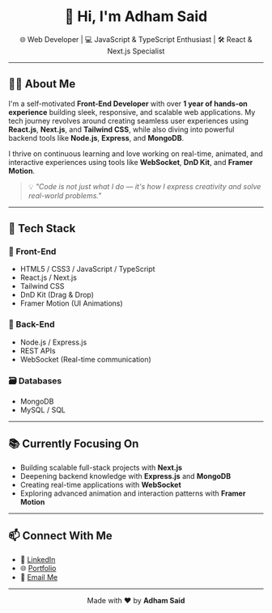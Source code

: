 <h1 align="center">👋 Hi, I'm Adham Said</h1>

<p align="center">
  🌐 Web Developer | 💻 JavaScript & TypeScript Enthusiast | 🛠 React & Next.js Specialist
</p>

---

## 👨‍💻 About Me

I'm a self-motivated **Front-End Developer** with over **1 year of hands-on experience** building sleek, responsive, and scalable web applications. My tech journey revolves around creating seamless user experiences using **React.js**, **Next.js**, and **Tailwind CSS**, while also diving into powerful backend tools like **Node.js**, **Express**, and **MongoDB**.

I thrive on continuous learning and love working on real-time, animated, and interactive experiences using tools like **WebSocket**, **DnD Kit**, and **Framer Motion**.

> 💡 *"Code is not just what I do — it's how I express creativity and solve real-world problems."*

---

## 🚀 Tech Stack

### 🧩 Front-End
- HTML5 / CSS3 / JavaScript / TypeScript  
- React.js / Next.js  
- Tailwind CSS  
- DnD Kit (Drag & Drop)
- Framer Motion (UI Animations)

### 🔧 Back-End
- Node.js / Express.js  
- REST APIs  
- WebSocket (Real-time communication)

### 🗃 Databases
- MongoDB  
- MySQL / SQL

---

## 📚 Currently Focusing On
- Building scalable full-stack projects with **Next.js**
- Deepening backend knowledge with **Express.js** and **MongoDB**
- Creating real-time applications with **WebSocket**
- Exploring advanced animation and interaction patterns with **Framer Motion**

---
## 📫 Connect With Me

- 🔗 [LinkedIn](https://www.linkedin.com/in/adham-said-/)
- 🌐 [Portfolio](https://my-portfolio-gamma-pink-79.vercel.app/)
- 📧 [Email Me](mailto:adhamtorky64@gmail.com)

---

<p align="center">
  Made with ❤️ by <strong>Adham Said</strong>
</p>
